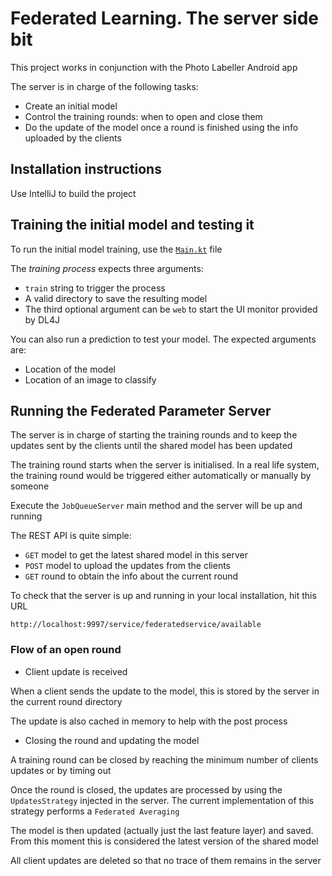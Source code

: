 # Federated Learning. The server side bit

This project works in conjunction with the Photo Labeller Android app

The server is in charge of the following tasks:

* Create an initial model
* Control the training rounds: when to open and close them
* Do the update of the model once a round is finished using the info uploaded by the clients

## Installation instructions
Use IntelliJ to build the project

## Training the initial model and testing it
To run the initial model training, use the [`Main.kt`](https://github.com/mccorby/PhotoLabellerServer/blob/master/model/src/main/kotlin/com/mccorby/photolabeller/ml/Main.kt) file

The *training process* expects three arguments:
* `train` string to trigger the process
* A valid directory to save the resulting model
* The third optional argument can be `web` to start the UI monitor provided by DL4J

You can also run a prediction to test your model. The expected arguments are:
* Location of the model
* Location of an image to classify

## Running the Federated Parameter Server
The server is in charge of starting the training rounds and to keep the updates sent by the clients until the shared model has been updated

The training round starts when the server is initialised. In a real life system, the training round would be triggered either automatically or manually by someone

Execute the `JobQueueServer` main method and the server will be up and running

The REST API is quite simple:
* `GET` model to get the latest shared model in this server
* `POST` model to upload the updates from the clients
* `GET` round to obtain the info about the current round

To check that the server is up and running in your local installation, hit this URL

```http://localhost:9997/service/federatedservice/available```

### Flow of an open round
* Client update is received

When a client sends the update to the model, this is stored by the server in the current round directory

The update is also cached in memory to help with the post process


* Closing the round and updating the model

A training round can be closed by reaching the minimum number of clients updates or by timing out

Once the round is closed, the updates are processed by using the `UpdatesStrategy` injected in the server. The current implementation of this strategy performs a `Federated Averaging`

The model is then updated (actually just the last feature layer) and saved. From this moment this is considered the latest version of the shared model

All client updates are deleted so that no trace of them remains in the server
